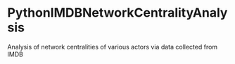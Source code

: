 # PythonIMDBNetworkCentralityAnalysis

Analysis of network centralities of various actors via data collected from IMDB
